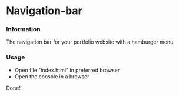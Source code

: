 # Navigation-bar

### Information

The navigation bar for your portfolio website with a hamburger menu

### Usage

+ Open file "index.html" in preferred browser
+ Open the console in a browser

Done!
